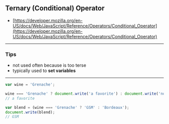 ## Ternary (Conditional) Operator

* [https://developer.mozilla.org/en-US/docs/Web/JavaScript/Reference/Operators/Conditional_Operator](https://developer.mozilla.org/en-US/docs/Web/JavaScript/Reference/Operators/Conditional_Operator)

---

### Tips
* not used often because is too terse
* typically used to __set variables__

---

```javascript
var wine = 'Grenache';

wine === 'Grenache' ? document.write('a favorite') : document.write('nope');
// a favorite

var blend = (wine === 'Grenache' ? 'GSM' : 'Bordeaux');
document.write(blend);
// GSM
```

